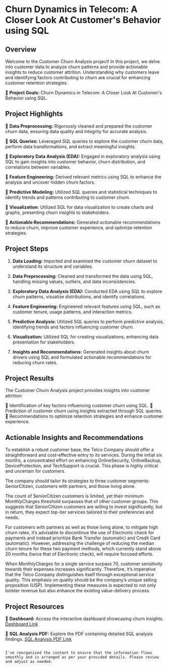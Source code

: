 
# Churn Dynamics in Telecom: A Closer Look At Customer's Behavior using SQL

## Overview

Welcome to the Customer Churn Analysis project! In this project, we delve into customer data to analyze churn patterns and provide actionable insights to reduce customer attrition. Understanding why customers leave and identifying factors contributing to churn are crucial for enhancing customer retention strategies.

📌 **Project Goals:** Churn Dynamics in Telecom: A Closer Look At Customer's Behavior using SQL.

## Project Highlights

📌 **Data Preprocessing:** Rigorously cleaned and prepared the customer churn data, ensuring data quality and integrity for accurate analysis.

📌 **SQL Queries:** Leveraged SQL queries to explore the customer churn data, perform data transformations, and extract meaningful insights.

📌 **Exploratory Data Analysis (EDA):** Engaged in exploratory analysis using SQL to gain insights into customer behavior, churn distribution, and correlations between variables.

📌 **Feature Engineering:** Derived relevant metrics using SQL to enhance the analysis and uncover hidden churn factors.

📌 **Predictive Modeling:** Utilized SQL queries and statistical techniques to identify trends and patterns contributing to customer churn.

📌 **Visualization:** Utilized SQL for data visualization to create charts and graphs, presenting churn insights to stakeholders.

📌 **Actionable Recommendations:** Generated actionable recommendations to reduce churn, improve customer experience, and optimize retention strategies.

## Project Steps

1. **Data Loading:** Imported and examined the customer churn dataset to understand its structure and variables.

2. **Data Preprocessing:** Cleaned and transformed the data using SQL, handling missing values, outliers, and data inconsistencies.

3. **Exploratory Data Analysis (EDA):** Conducted EDA using SQL to explore churn patterns, visualize distributions, and identify correlations.

4. **Feature Engineering:** Engineered relevant features using SQL, such as customer tenure, usage patterns, and interaction metrics.

5. **Predictive Analysis:** Utilized SQL queries to perform predictive analysis, identifying trends and factors influencing customer churn.

6. **Visualization:** Utilized SQL for creating visualizations, enhancing data presentation for stakeholders.

7. **Insights and Recommendations:** Generated insights about churn drivers using SQL and formulated actionable recommendations for reducing churn rates.

## Project Results

The Customer Churn Analysis project provides insights into customer attrition:

📌 Identification of key factors influencing customer churn using SQL.
📌 Prediction of customer churn using insights extracted through SQL queries.
📌 Recommendations to optimize retention strategies and enhance customer experience.

## Actionable Insights and Recommendations

To establish a robust customer base, the Telco Company should offer a straightforward and cost-effective entry to its services. During the initial six months, a concentrated effort on enhancing OnlineSecurity, OnlineBackup, DeviceProtection, and TechSupport is crucial. This phase is highly critical and uncertain for customers.

The company should tailor its strategies to three customer segments: SeniorCitizen, customers with partners, and those living alone.

The count of SeniorCitizen customers is limited, yet their minimum MonthlyCharges threshold surpasses that of other customer groups. This suggests that SeniorCitizen customers are willing to invest significantly, but in return, they expect top-tier services tailored to their preferences and needs.

For customers with partners as well as those living alone, to mitigate high churn rates, it’s advisable to discontinue the use of Electronic check for payments and instead prioritize Bank Transfer (automatic) and Credit Card (automatic). However, addressing the challenge of reducing the median churn tenure for these two payment methods, which currently stand above 20 months (twice that of Electronic check), will require focused efforts.

When MonthlyCharges for a single service surpass 70, customer sensitivity towards their expenses increases significantly. Therefore, it’s imperative that the Telco Company distinguishes itself through exceptional service quality. This emphasis on quality should be the company’s unique selling proposition (USP). Implementing these measures is expected to not only bolster revenue but also enhance the existing value-delivery process.

## Project Resources

📌 **Dashboard:** Access the interactive dashboard showcasing churn insights. [Dashboard Link](https://www.novypro.com/project/customer-churn-analysis-power-bi-2)

📌 **SQL Analysis PDF:** Explore the PDF containing detailed SQL analysis findings. [SQL Analysis PDF Link](https://drive.google.com/file/d/1Wg21vrWwll7stIM3yLBiF6B_En0Nn567/view?usp=sharing)
```

I've reorganized the content to ensure that the information flows smoothly and is arranged as per your provided details. Please review and adjust as needed.
